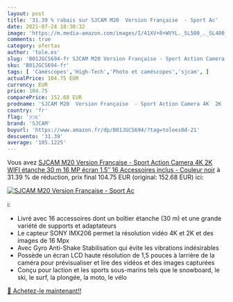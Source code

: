 ```yaml
---
layout: post
title: '31.39 % rabais sur SJCAM M20  Version Française  - Sport Ac'
date: 2021-07-24 18:30:32
image: 'https://m.media-amazon.com/images/I/41XV+8+WVYL._SL500_._SL400_.jpg'
comments: true
category: ofertas
author: 'tole.es'
slug: 'B01JGCS694-fr SJCAM M20 Version Française - Sport Action Camera 4K 2K...'
sku: 'B01JGCS694-fr'
tags: [ 'Caméscopes','High-Tech','Photo et caméscopes','sjcam', ]
actualPrice: 104.75 EUR
currency: EUR
price: 104.75
comparePrice: 152.68 EUR
prodname: 'SJCAM M20  Version Française  - Sport Action Camera 4K  2K  WIFI  étanche 30 m  16 MP  écran 1.5″  16 Accessoires inclus - Couleur noir'
country: 'fr'
flag: '🇫🇷'
brand: 'SJCAM'
buyurl: 'https://www.amazon.fr/dp/B01JGCS694/?tag=tolees0d-21'
descuento: '31.39'
average: '105.1225'
---
```


Vous avez [SJCAM M20  Version Française  - Sport Action Camera 4K  2K  WIFI  étanche 30 m  16 MP  écran 1.5″  16 Accessoires inclus - Couleur noir](https://www.amazon.fr/dp/B01JGCS694/?tag=tolees0d-21)  à  31.39 % de réduction, prix final  104.75 EUR (original: 152.68 EUR) ici:

[![SJCAM M20  Version Française  - Sport Ac](https://m.media-amazon.com/images/I/41XV+8+WVYL._SL500_._SL400_.jpg)](https://www.amazon.fr/dp/B01JGCS694/?tag=tolees0d-21)

ℹ️:

- Livré avec 16 accessoires dont un boîtier étanche (30 m) et une grande variété de supports et adaptateurs
- Le capteur SONY IMX206 permet la résolution vidéo 4K et 2K et des images de 16 Mpx
- Avec Gyro Anti-Shake Stabilisation qui évite les vibrations indésirables
- Possède un écran LCD haute résolution de 1,5 pouces à larrière de la caméra pour prévisualiser et lire des vidéos et des images capturées
- Conçu pour laction et les sports sous-marins tels que le snowboard, le ski, le surf, la plongée, la moto, le vélo

[🛒 Achetez-le maintenant!!](https://www.amazon.fr/dp/B01JGCS694/?tag=tolees0d-21)
